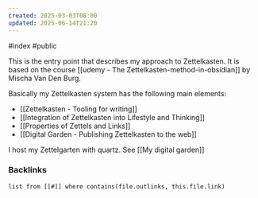 ```yaml
---
created: 2025-03-03T08:00
updated: 2025-06-14T21:20
---
```

#index #public

This is the entry point that describes my approach to Zettelkasten. It is based on the course [[udemy - The Zettelkasten-method-in-obsidian]] by Mischa Van Den Burg.

Basically my Zettelkasten system has the following main elements: 
- [[Zettelkasten - Tooling for writing]]
- [[Integration of Zettelkasten into Lifestyle and Thinking]]
- [[Properties of Zettels and Links]]
- [[Digital Garden - Publishing Zettelkasten to the web]]


I host my Zettelgarten with quartz. See [[My digital garden]]

### Backlinks
```dataview 
list from [[#]] where contains(file.outlinks, this.file.link)
```

